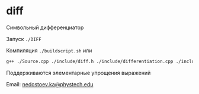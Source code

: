 # diff

Символьный дифференциатор

Запуск `./DIFF`

Компиляция `./buildscript.sh` или
```bash
g++ ./Source.cpp ./include/diff.h ./include/differentiation.cpp ./include/makeOutPutFile.cpp ./include/transformDiffTree.cpp ./include/diff.cpp ./include/makeTree.cpp ./include/Node/Node.h ./include/Node/Node.cpp -o ./DIFF
```
Поддерживаются элементарные упрощения выражений

Email: nedostoev.ka@phystech.edu
